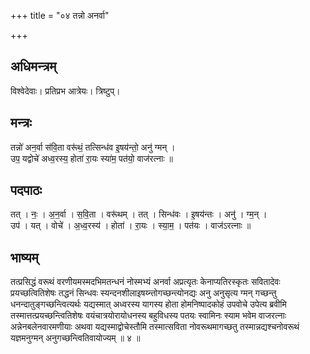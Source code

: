 +++
title = "०४ तन्नो अनर्वा"

+++
## अधिमन्त्रम्
विश्वेदेवाः। प्रतिप्रभ आत्रेयः। त्रिष्टुप्।

## मन्त्रः
तन्नो॑ अन॒र्वा स॑वि॒ता वरू॑थं॒ तत्सिन्ध॑व इ॒षय॑न्तो॒ अनु॑ ग्मन् ।  
उप॒ यद्वोचे॑ अध्व॒रस्य॒ होता॑ रा॒यः स्या॑म॒ पत॑यो॒ वाज॑रत्नाः ॥

## पदपाठः
तत् । नः॒ । अ॒न॒र्वा । स॒वि॒ता । वरू॑थम् । तत् । सिन्ध॑वः । इ॒षय॑न्तः । अनु॑ । ग्म॒न् ।  
उप॑ । यत् । वोचे॑ । अ॒ध्व॒रस्य॑ । होता॑ । रा॒यः । स्या॒म॒ । पत॑यः । वाज॑ऽरत्नाः ॥

## भाष्यम्
तत्प्रसिद्धं वरूथं वरणीयमस्मदभिमतन्धनं नोस्मभ्यं अनर्वा अप्रत्यृतः केनाप्यतिरस्कृतः सवितादेवः प्रयच्छत्वितिशेषः तद्धनं सिन्धवः स्यन्दनशीलाइषय्न्तोगच्छन्त्योनद्यः अनु अनुसृत्य ग्मन् गच्छन्तु धनन्दातुङ्गच्छन्त्वित्यर्थः यद्यस्मात् अध्वरस्य यागस्य होता होमनिष्पादकोहं उपवोचे उपेत्य ब्रवीमि तस्मात्तत्प्रयच्छन्त्वितिशेषः वयंचात्रयोरायोधनस्य बहुविधस्य पतयः स्वामिनः स्याम भवेम वाजरत्नाः अन्नेनबलेनवारमणीयाः अथवा यद्यस्माद्वोचेस्तौमि तस्मात्सविता नोवरूथमागच्छतु तस्मान्नद्यश्चनोवरूथं यज्ञमनुग्मन् अनुगच्छन्त्वितिवायोज्यम् ॥ ४ ॥